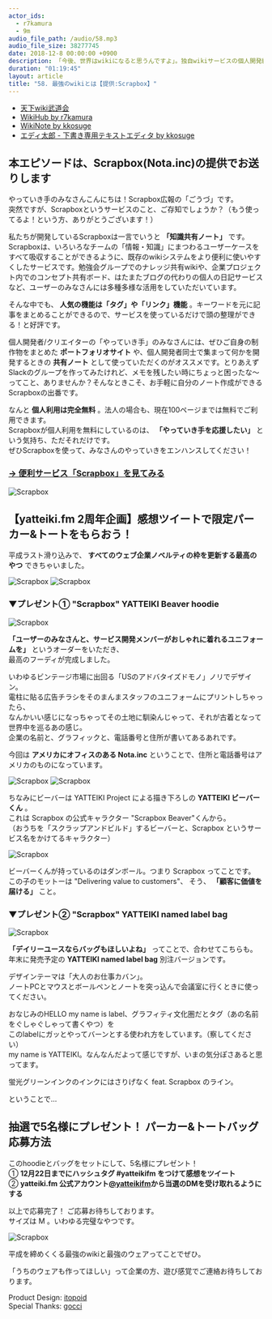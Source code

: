 ```yaml
---
actor_ids:
  - r7kamura
  - 9m
audio_file_path: /audio/58.mp3
audio_file_size: 38277745
date: 2018-12-8 00:00:00 +0900
description: 「今後、世界はwikiになると思うんですよ」。独自wikiサービスの個人開発経験のあるエンジニア2人が、天下wiki武闘会の思い出、自分たちが作ったwiki、仕事で使っているwiki、wikiの便利な使い方、wikiがwikiたる本質などについて真剣に話しました。そして最後にkkosugeが開発した新サービス「エディ太郎」を紹介します。ぜひScrapboxとセットでご活用ください。
duration: "01:19:45"
layout: article
title: "58. 最強のwikiとは【提供:Scrapbox】"
---
```


- [天下wiki武道会](https://connpass.com/event/27643/)
- [WikiHub by r7kamura](https://wikihub.io/)
- [WikiNote by kkosuge](https://wikinote.net/)
- [エディ太郎 - 下書き専用テキストエディタ by kkosuge](https://editaro.com/)

## 本エピソードは、Scrapbox(Nota.inc)の提供でお送りします

やっていき手のみなさんこんにちは！Scrapbox広報の「ごうづ」です。  
突然ですが、Scrapboxというサービスのこと、ご存知でしょうか？（もう使ってるよ！という方、ありがとうございます！）  
  
私たちが開発しているScrapboxは一言でいうと **「知識共有ノート」** です。  
Scrapboxは、いろいろなチームの「情報・知識」にまつわるユーザーケースをすべて吸収することができるように、既存のwikiシステムをより便利に使いやすくしたサービスです。勉強会グループでのナレッジ共有wikiや、企業プロジェクト内でのコンセプト共有ボード、はたまたブログの代わりの個人の日記サービスなど、ユーザーのみなさんには多種多様な活用をしていただいています。  
  
そんな中でも、 **人気の機能は「タグ」や「リンク」機能** 。キーワードを元に記事をまとめることができるので、サービスを使っているだけで頭の整理ができる！と好評です。  
  
個人開発者/クリエイターの「やっていき手」のみなさんには、ぜひご自身の制作物をまとめた **ポートフォリオサイト** や、個人開発者同士で集まって何かを開発するときの **共有ノート** として使っていただくのがオススメです。とりあえずSlackのグループを作ってみたけれど、メモを残したい時にちょっと困ったな〜ってこと、ありませんか？そんなときこそ、お手軽に自分のノート作成ができるScrapboxの出番です。 

なんと **個人利用は完全無料** 。法人の場合も、現在100ページまでは無料でご利用できます。  
Scrapboxが個人利用を無料にしているのは、 **「やっていき手を応援したい」** という気持ち、ただそれだけです。  
ぜひScrapboxを使って、みなさんのやっていきをエンハンスしてください！  
### [→ 便利サービス「Scrapbox」を見てみる](https://scrapbox.io/)

![Scrapbox](/images/slideshows/58/Logo_Scrapbox_600.png)


## 【yatteiki.fm 2周年企画】感想ツイートで限定パーカー&トートをもらおう！

平成ラスト滑り込みで、 **すべてのウェブ企業ノベルティの枠を更新する最高のやつ** できちゃいました。

![Scrapbox](/images/slideshows/58/sb7.png)
![Scrapbox](/images/slideshows/58/sb6.png)
  
  
### ▼プレゼント① "Scrapbox" YATTEIKI Beaver hoodie

![Scrapbox](/images/slideshows/58/sb2.png)
  
**「ユーザーのみなさんと、サービス開発メンバーがおしゃれに着れるユニフォームを」** というオーダーをいただき、  
最高のフーディが完成しました。  
  
いわゆるビンテージ市場に出回る「USのアドバタイズドモノ」ノリでデザイン。  
電柱に貼る広告チラシをそのまんまスタッフのユニフォームにプリントしちゃったら、  
なんかいい感じになっちゃってその土地に馴染んじゃって、それが古着となって世界中を巡るあの感じ。  
企業の名前と、グラフィックと、電話番号と住所が書いてあるあれです。    
  
今回は **アメリカにオフィスのある Nota.inc** ということで、住所と電話番号はアメリカのものになっています。　　 

![Scrapbox](/images/slideshows/58/sb3.png)
![Scrapbox](/images/slideshows/58/sb4.png) 
  
ちなみにビーバーは YATTEIKI Project による描き下ろしの **YATTEIKI ビーバーくん** 。　　  
これは Scrapbox の公式キャラクター "Scrapbox Beaver"くんから。  
（おうちを「スクラップアンドビルド」するビーバーと、Scrapbox というサービス名をかけてるキャラクター）     

![Scrapbox](/images/slideshows/58/sbb.png)

ビーバーくんが持っているのはダンボール。つまり Scrapbox ってことです。    
この子のモットーは "Delivering value to customers"、 そう、 **「顧客に価値を届ける」** こと。  　　
 
  
### ▼プレゼント② "Scrapbox" YATTEIKI named label bag

![Scrapbox](/images/slideshows/58/sb5.png)

**「デイリーユースならバッグもほしいよね」** ってことで、合わせてこちらも。  
年末に発売予定の **YATTEIKI named label bag** 別注バージョンです。      
  
デザインテーマは「大人のお仕事カバン」。  
ノートPCとマウスとボールペンとノートを突っ込んで会議室に行くときに使ってください。     
  
おなじみのHELLO my name is label、グラフィティ文化圏だとタグ（あの名前をぐしゃぐしゃって書くやつ）を  
このlabelにガッとやってバーンとする使われ方をしています。（察してください）  
my name is YATTEIKI。なんなんだよって感じですが、いまの気分ぽさあると思ってます。  
  
蛍光グリーンインクのインクにはさりげなく feat. Scrapbox のライン。  
  
ということで…  

## 抽選で5名様にプレゼント！ パーカー&トートバッグ応募方法  
このhoodieとバッグをセットにして、5名様にプレゼント！  
①	**12月22日までにハッシュタグ #yatteikifm をつけて感想をツイート**   
②	**yatteiki.fm 公式アカウント[@yatteikifm](https://twitter.com/yatteikifm)から当選のDMを受け取れるようにする**  
  
以上で応募完了！ ご応募お待ちしております。    
サイズは M 。いわゆる完璧なやつです。  

![Scrapbox](/images/slideshows/58/sb1.png)

平成を締めくくる最強のwikiと最強のウェアってことでぜひ。  
  
「うちのウェアも作ってほしい」って企業の方、遊び感覚でご連絡お待ちしております。  
  
Product Design: [itopoid](https://twitter.com/itopoid)  
Special Thanks: [gocci](https://twitter.com/kanapon_i) 




